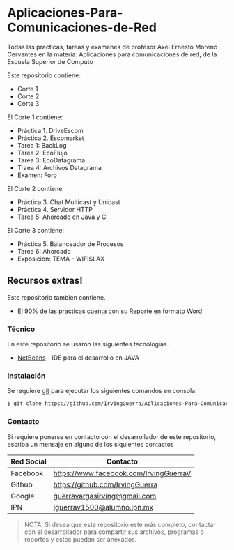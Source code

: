 # Aplicaciones-Para-Comunicaciones-de-Red

Todas las practicas, tareas y examenes de profesor Axel Ernesto Moreno Cervantes en la materia: Aplicaciones para comunicaciones de red, de la Escuela Superior de Computo

Este repositorio contiene: 
  - Corte 1
  - Corte 2
  - Corte 3
  
El Corte 1 contiene:
  - Práctica 1. DriveEscom
  - Práctica 2. Escomarket
  - Tarea 1: BackLog
  - Tarea 2: EcoFlujo
  - Tarea 3: EcoDatagrama
  - Traea 4: Archivos Datagrama
  - Examen: Foro
  
El Corte 2 contiene:
  - Práctica 3. Chat Multicast y Unicast
  - Práctica 4. Servidor HTTP
  - Tarea 5: Ahorcado en Java y C

El Corte 3 contiene:
  - Práctica 5. Balanceador de Procesos
  - Tarea 6: Ahorcado
  - Exposicion: TEMA - WIFISLAX

## Recursos extras!

Este repositorio tambien contiene.

  - El 90% de las practicas cuenta con su Reporte en formato Word

### Técnico

En este repositorio se usaron las siguientes tecnologias.

* [NetBeans](https://netbeans.org/downloads/8.0.2/) - IDE para el desarrollo en JAVA

### Instalación

Se requiere [git](https://git-scm.com/) para ejecutar los siguientes comandos en consola:

```sh
$ git clone https://github.com/IrvingGuerra/Aplicaciones-Para-Comunicaciones-de-Red
```

### Contacto

Si requiere ponerse en contacto con el desarrollador de este repositorio, escriba un mensaje en alguno de los siquientes contactos

| Red Social | Contacto |
| ------ | ------ |
| Facebook | https://www.facebook.com/IrvingGuerraV|
| Github | https://github.com/IrvingGuerra |
| Google | guerravargasirving@gmail.com |
| IPN | iguerrav1500@alumno.ipn.mx |

 > NOTA: Si desea que este repositorio este más completo, contactar con el desarrollador para compartir sus archivos, programas o reportes y estos puedan ser anexados.
